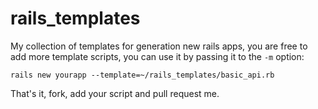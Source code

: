 # rails_templates

My collection of templates for generation new rails apps, you are free to
add more template scripts, you can use it by passing it to the `-m`
option:

    rails new yourapp --template=~/rails_templates/basic_api.rb

That's it, fork, add your script and pull request me.
